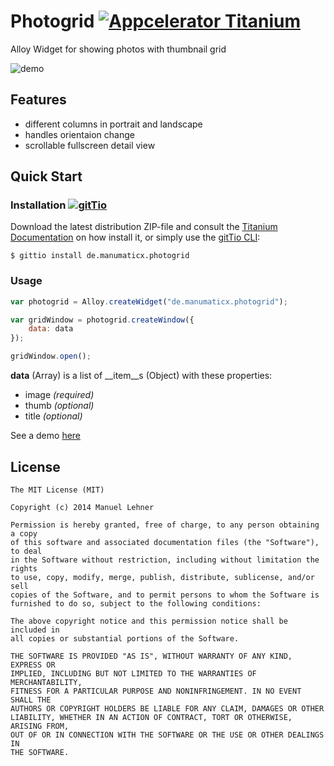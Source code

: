 # Photogrid [![Appcelerator Titanium](http://www-static.appcelerator.com/badges/alloy-git-badge-sq.png)](http://www.appcelerator.com/alloy/)

Alloy Widget for showing photos with thumbnail grid

![demo](https://raw2.github.com/manumaticx/demos/master/photogrid/screenshots/android_02_framed.png)

## Features
* different columns in portrait and landscape
* handles orientaion change
* scrollable fullscreen detail view

## Quick Start

### Installation [![gitTio](http://gitt.io/badge.png)](http://gitt.io/component/de.manumaticx.photogrid)
Download the latest distribution ZIP-file and consult the [Titanium Documentation](http://docs.appcelerator.com/titanium/latest/#!/guide/Using_a_Module) on how install it, or simply use the [gitTio CLI](http://gitt.io/cli):

`$ gittio install de.manumaticx.photogrid`

### Usage

```javascript
var photogrid = Alloy.createWidget("de.manumaticx.photogrid");

var gridWindow = photogrid.createWindow({
    data: data
});

gridWindow.open();
```
__data__ (Array) is a list of __item__s (Object) with these properties:
- image _(required)_
- thumb _(optional)_
- title _(optional)_
 
See a demo [here](https://github.com/manumaticx/demos/tree/master/photogrid)

## License
    
    The MIT License (MIT)
    
    Copyright (c) 2014 Manuel Lehner
    
    Permission is hereby granted, free of charge, to any person obtaining a copy
    of this software and associated documentation files (the "Software"), to deal
    in the Software without restriction, including without limitation the rights
    to use, copy, modify, merge, publish, distribute, sublicense, and/or sell
    copies of the Software, and to permit persons to whom the Software is
    furnished to do so, subject to the following conditions:
    
    The above copyright notice and this permission notice shall be included in
    all copies or substantial portions of the Software.
    
    THE SOFTWARE IS PROVIDED "AS IS", WITHOUT WARRANTY OF ANY KIND, EXPRESS OR
    IMPLIED, INCLUDING BUT NOT LIMITED TO THE WARRANTIES OF MERCHANTABILITY,
    FITNESS FOR A PARTICULAR PURPOSE AND NONINFRINGEMENT. IN NO EVENT SHALL THE
    AUTHORS OR COPYRIGHT HOLDERS BE LIABLE FOR ANY CLAIM, DAMAGES OR OTHER
    LIABILITY, WHETHER IN AN ACTION OF CONTRACT, TORT OR OTHERWISE, ARISING FROM,
    OUT OF OR IN CONNECTION WITH THE SOFTWARE OR THE USE OR OTHER DEALINGS IN
    THE SOFTWARE.

